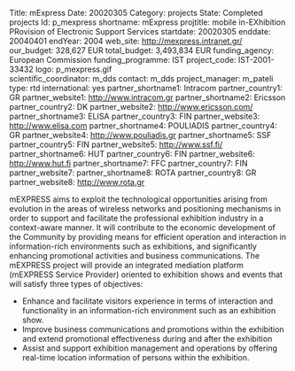 Title: mExpress 
Date:  20020305 
Category: projects 
State: Completed projects
Id: p_mexpress 
shortname: mExpress 
projtitle: mobile in-EXhibition PRovision of Electronic Support Services 
startdate: 20020305 
enddate: 20040401 
endYear: 2004 
web_site: http://mexpress.intranet.gr/ 
our_budget: 328,627 EUR
total_budget: 3,493,834 EUR 
funding_agency: European Commission 
funding_programme: IST 
project_code: IST-2001-33432 
logo: p_mexpress.gif  
scientific_coordinator: m_dds 
contact: m_dds 
project_manager: m_pateli 
type: rtd 
international: yes
partner_shortname1: Intracom 
partner_country1: GR 
partner_website1: http://www.intracom.gr
partner_shortname2: Ericsson 
partner_country2: DK 
partner_website2: http://www.ericsson.com/
partner_shortname3: ELISA 
partner_country3: FIN 
partner_website3: http://www.elisa.com
partner_shortname4: POULIADIS 
partner_country4: GR 
partner_website4: http://www.pouliadis.gr
partner_shortname5: SSF 
partner_country5: FIN 
partner_website5: http://www.ssf.fi/
partner_shortname6: HUT 
partner_country6: FIN 
partner_website6: http://www.hut.fi
partner_shortname7: FFC 
partner_country7: FIN 
partner_website7: 
partner_shortname8: ROTA 
partner_country8: GR 
partner_website8: http://www.rota.gr

mEXPRESS aims to exploit the technological opportunities arising from
evolution in the areas of wireless networks and positioning mechanisms in
order to support and facilitate the professional exhibition industry in
a context-aware manner. It will contribute to the economic development of
the Community by providing means for efficient operation and interaction
in information-rich environments such as exhibitions, and significantly
enhancing promotional activities and business communications. The mEXPRESS
project will provide an integrated mediation platform (mEXPRESS Service
Provider) oriented to exhibition shows and events that will satisfy
three types of objectives:
<ul>
	<li>Enhance and facilitate visitors experience in terms of interaction and functionality in an information-rich environment such as an exhibition show.</li>
	<li>Improve business communications and promotions within the exhibition and extend promotional effectiveness during and after the exhibition</li>
	<li>Assist and support exhibition management and operations by offering real-time location information of persons within the exhibition.</li>
</ul>

